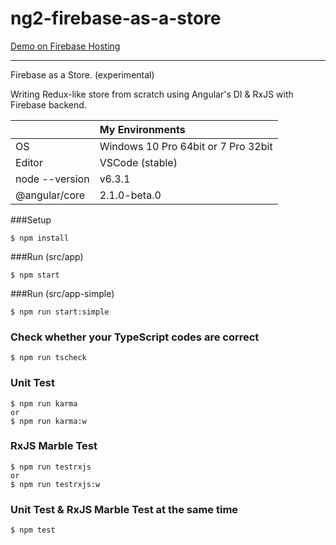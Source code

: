 # ng2-firebase-as-a-store
[Demo on Firebase Hosting](https://fir-as-a-store.firebaseapp.com/)

---

Firebase as a Store. (experimental)

Writing Redux-like store from scratch using Angular's DI & RxJS with Firebase backend.

||My Environments|
|:--|:--|
|OS|Windows 10 Pro 64bit or 7 Pro 32bit|
|Editor|VSCode (stable)|
|node --version|v6.3.1|
|@angular/core|2.1.0-beta.0|

###Setup
```
$ npm install
```

###Run (src/app)
```
$ npm start
```

###Run (src/app-simple)
```
$ npm run start:simple
```

### Check whether your TypeScript codes are correct
```
$ npm run tscheck
```

### Unit Test
```
$ npm run karma
or
$ npm run karma:w
```

### RxJS Marble Test
```
$ npm run testrxjs
or
$ npm run testrxjs:w
```

### Unit Test & RxJS Marble Test at the same time
```
$ npm test
```
